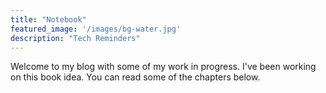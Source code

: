 ```yaml
---
title: "Notebook"
featured_image: '/images/bg-water.jpg'
description: "Tech Reminders"
---
```

Welcome to my blog with some of my work in progress. I've been working on this book idea. You can read some of the chapters below.
